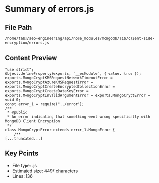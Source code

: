 # Summary of errors.js
  
## File Path
`/home/tabs/seo-engineering/api/node_modules/mongodb/lib/client-side-encryption/errors.js`

## Content Preview
```
"use strict";
Object.defineProperty(exports, "__esModule", { value: true });
exports.MongoCryptKMSRequestNetworkTimeoutError = exports.MongoCryptAzureKMSRequestError = exports.MongoCryptCreateEncryptedCollectionError = exports.MongoCryptCreateDataKeyError = exports.MongoCryptInvalidArgumentError = exports.MongoCryptError = void 0;
const error_1 = require("../error");
/**
 * @public
 * An error indicating that something went wrong specifically with MongoDB Client Encryption
 */
class MongoCryptError extends error_1.MongoError {
    /**
[...truncated...]
```

## Key Points
- File type: .js
- Estimated size: 4497 characters
- Lines: 136
